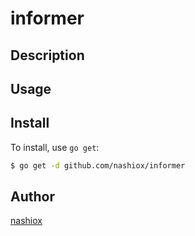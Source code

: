 informer
====

## Description

## Usage

## Install

To install, use `go get`:

```bash
$ go get -d github.com/nashiox/informer
```

## Author

[nashiox](https://github.com/nashiox)

